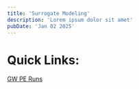 ```yaml
---
title: 'Surrogate Modeling'
description: 'Lorem ipsum dolor sit amet'
pubDate: 'Jan 02 2025'
---
```


# Quick Links:
[GW PE Runs](/gw/index.html)
